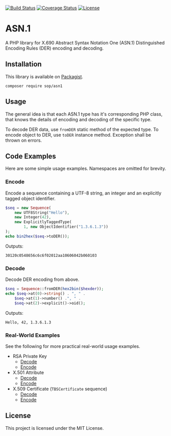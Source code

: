 [![Build Status](https://travis-ci.org/sop/asn1.svg?branch=master)](https://travis-ci.org/sop/asn1)
[![Coverage Status](https://coveralls.io/repos/github/sop/asn1/badge.svg?branch=master)](https://coveralls.io/github/sop/asn1?branch=master)
[![License](https://poser.pugx.org/sop/asn1/license)](https://github.com/sop/asn1/blob/master/LICENSE)

# ASN.1
A PHP library for X.690 Abstract Syntax Notation One (ASN.1)
Distinguished Encoding Rules (DER) encoding and decoding.

## Installation
This library is available on
[Packagist](https://packagist.org/packages/sop/asn1).

    composer require sop/asn1

## Usage
The general idea is that each ASN.1 type has it's corresponding PHP class,
that knows the details of encoding and decoding of the specific type.

To decode DER data, use `fromDER` static method of the expected type.
To encode object to DER, use `toDER` instance method.
Exception shall be thrown on errors.

## Code Examples
Here are some simple usage examples. Namespaces are omitted for brevity.

### Encode
Encode a sequence containing a UTF-8 string, an integer
and an explicitly tagged object identifier.

```php
$seq = new Sequence(
	new UTF8String("Hello"),
	new Integer(42),
	new ExplicitlyTaggedType(
		1, new ObjectIdentifier("1.3.6.1.3"))
);
echo bin2hex($seq->toDER());
```

Outputs:

    30120c0548656c6c6f02012aa10606042b060103

### Decode
Decode DER encoding from above.

```php
$seq = Sequence::fromDER(hex2bin($hexder));
echo $seq->at(0)->string() . ", " .
	$seq->at(1)->number() .", " .
	$seq->at(2)->explicit()->oid();
```

Outputs:

    Hello, 42, 1.3.6.1.3

### Real-World Examples
See the following for more practical real-world usage examples.

* RSA Private Key
    * [Decode](https://github.com/sop/crypto-util/blob/1.3.0/lib/CryptoUtil/ASN1/RSA/RSAPrivateKey.php#L108)
    * [Encode](https://github.com/sop/crypto-util/blob/1.3.0/lib/CryptoUtil/ASN1/RSA/RSAPrivateKey.php#L252)
* X.501 Attribute
    * [Decode](https://github.com/sop/x501/blob/0.2.0/lib/X501/ASN1/Attribute.php#L53)
    * [Encode](https://github.com/sop/x501/blob/0.2.0/lib/X501/ASN1/Attribute.php#L106)
* X.509 Certificate (`TBSCertificate` sequence)
    * [Decode](https://github.com/sop/x509/blob/0.2.0/lib/X509/Certificate/TBSCertificate.php#L127)
    * [Encode](https://github.com/sop/x509/blob/0.2.0/lib/X509/Certificate/TBSCertificate.php#L522)

## License
This project is licensed under the MIT License.
